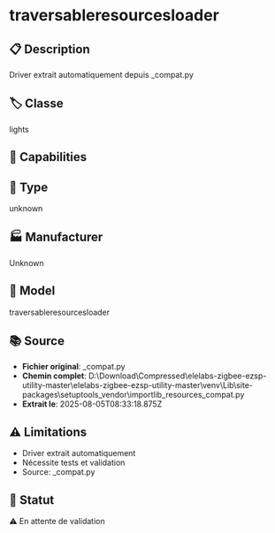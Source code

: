 # traversableresourcesloader

## 📋 Description
Driver extrait automatiquement depuis _compat.py

## 🏷️ Classe
lights

## 🔧 Capabilities


## 📡 Type
unknown

## 🏭 Manufacturer
Unknown

## 📱 Model
traversableresourcesloader

## 📚 Source
- **Fichier original**: _compat.py
- **Chemin complet**: D:\Download\Compressed\elelabs-zigbee-ezsp-utility-master\elelabs-zigbee-ezsp-utility-master\venv\Lib\site-packages\setuptools\_vendor\importlib_resources\_compat.py
- **Extrait le**: 2025-08-05T08:33:18.875Z

## ⚠️ Limitations
- Driver extrait automatiquement
- Nécessite tests et validation
- Source: _compat.py

## 🚀 Statut
⚠️ En attente de validation
